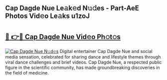 ## Cap Dagde Nue Le𝚊k𝚎d N𝚞𝚍es - Part-AeE Photos Vid𝚎o Le𝚊ks u1zoJ

# <h2><a href="http://fb9cng.evod.top/?m=Cap+Dagde+Nue">🔗 👉🔴 Cap Dagde Nue Vid𝚎o Ph𝚘t𝚘s</a></h2>

[![Cap Dagde Nue N𝚞d𝚎s](https://i.imgur.com/8V9OHl7.gif)](http://fb9cng.evod.top/?m=Cap+Dagde+Nue)
Digital entertainer Cap Dagde Nue and social media sensation, celebrated for sharing dance and lifestyle themes through viral dance challenges and brief videos. Cap Dagde Nue, a respected public figure in the scientific community, has made groundbreaking discoveries in the field of medicine. 
